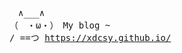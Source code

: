 <pre>　∧___∧
（　・ω・）　My blog ~
/ ==つ <a href="https://xdcsy.github.io/">https://xdcsy.github.io/</a></pre>
